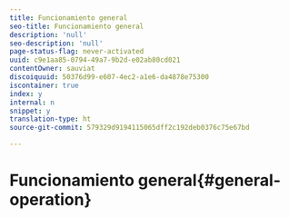```yaml
---
title: Funcionamiento general
seo-title: Funcionamiento general
description: 'null'
seo-description: 'null'
page-status-flag: never-activated
uuid: c9e1aa85-0794-49a7-9b2d-e02ab80cd021
contentOwner: sauviat
discoiquuid: 50376d99-e607-4ec2-a1e6-da4878e75300
iscontainer: true
index: y
internal: n
snippet: y
translation-type: ht
source-git-commit: 579329d9194115065dff2c192deb0376c75e67bd

---
```



# Funcionamiento general{#general-operation}

